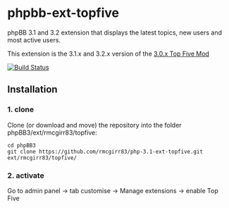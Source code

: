 phpbb-ext-topfive
=========================

phpBB 3.1 and 3.2 extension that displays the latest topics, new users and most active users.

This extension is the 3.1.x and 3.2.x version of the [3.0.x Top Five Mod](https://www.phpbb.com/customise/db/mod/top_five/)

[![Build Status](https://travis-ci.org/rmcgirr83/phpBB-3.1-topfive.svg?branch=master)](https://travis-ci.org/rmcgirr83/phpBB-3.1-topfive)
## Installation

### 1. clone
Clone (or download and move) the repository into the folder phpBB3/ext/rmcgirr83/topfive:

```
cd phpBB3
git clone https://github.com/rmcgirr83/php-3.1-ext-topfive.git ext/rmcgirr83/topfive/
```

### 2. activate
Go to admin panel -> tab customise -> Manage extensions -> enable Top Five

